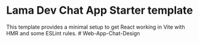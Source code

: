 # Lama Dev Chat App Starter template

This template provides a minimal setup to get React working in Vite with HMR and some ESLint rules.
#   W e b - A p p - C h a t - D e s i g n  
 